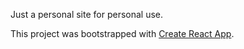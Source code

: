 Just a personal site for personal use.

This project was bootstrapped with [Create React App](https://github.com/facebookincubator/create-react-app).
